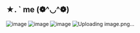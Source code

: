## ★. ` me (❁^◡^❁)
![image](https://github.com/user-attachments/assets/95294467-af93-4c82-ac41-c418dfab8dba)
![image](https://github.com/user-attachments/assets/7829aca4-8ae6-4ba0-8259-a0091989d201)
![image](https://github.com/user-attachments/assets/ab919c78-f31f-4b0e-b08d-3c83aa658acc)
![Uploading image.png…]()






